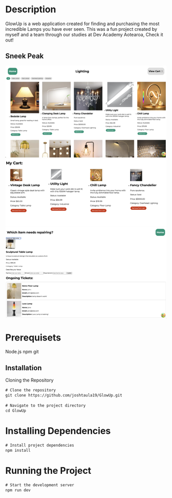 # Description

GlowUp is a web application created for finding and purchasing the most incredible Lamps you have ever seen. This was a fun project created by myself and a team through our studies at Dev Academy Aotearoa, Check it out!

## Sneek Peak

![Main Page](screenshots/screen1.png)
![Shopping Cart](screenshots/screen2.png)
![Help Center](screenshots/screen3.png)


# Prerequisets

Node.js 
npm 
git

## Installation
Cloning the Repository

```
# Clone the repository
git clone https://github.com/joshtaula19/GlowUp.git

# Navigate to the project directory
cd GlowUp
```

# Installing Dependencies 

```
# Install project dependencies
npm install
```

# Running the Project 

```
# Start the development server
npm run dev

```

